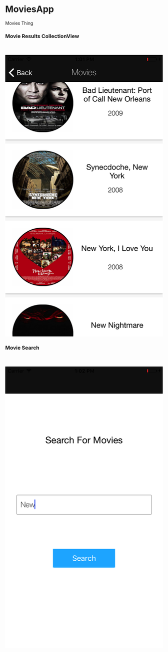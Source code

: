 # MoviesApp
Movies Thing

### Movie Results CollectionView

<p align="center">
  <br><br>
  <img src="https://raw.githubusercontent.com/chriswebb09/MoviesApp/master/MoviesApp/Simulator%20Screen%20Shot%20Jan%203%2C%202017%2C%201.01.59%20PM.png">
</p>

### Movie Search

<p align="center">
  <br><br>
  <img src="https://raw.githubusercontent.com/chriswebb09/MoviesApp/master/MoviesApp/Simulator%20Screen%20Shot%20Jan%203%2C%202017%2C%201.02.28%20PM.png">
</p>
